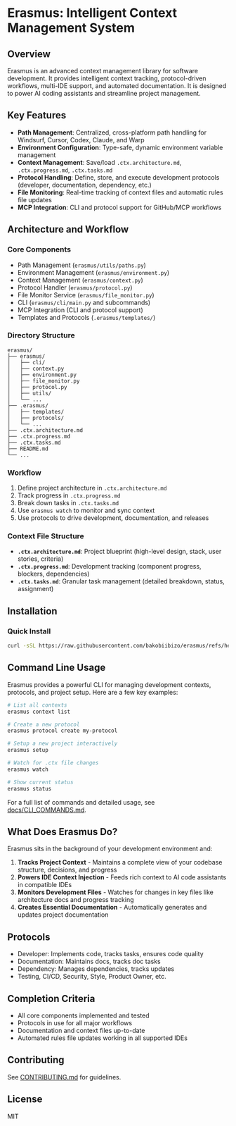 # Erasmus: Intelligent Context Management System

## Overview

Erasmus is an advanced context management library for software development. It provides intelligent context tracking, protocol-driven workflows, multi-IDE support, and automated documentation. It is designed to power AI coding assistants and streamline project management.

## Key Features

- **Path Management**: Centralized, cross-platform path handling for Windsurf, Cursor, Codex, Claude, and Warp
- **Environment Configuration**: Type-safe, dynamic environment variable management
- **Context Management**: Save/load `.ctx.architecture.md`, `.ctx.progress.md`, `.ctx.tasks.md`
- **Protocol Handling**: Define, store, and execute development protocols (developer, documentation, dependency, etc.)
- **File Monitoring**: Real-time tracking of context files and automatic rules file updates
- **MCP Integration**: CLI and protocol support for GitHub/MCP workflows

## Architecture and Workflow

### Core Components

- Path Management (`erasmus/utils/paths.py`)
- Environment Management (`erasmus/environment.py`)
- Context Management (`erasmus/context.py`)
- Protocol Handler (`erasmus/protocol.py`)
- File Monitor Service (`erasmus/file_monitor.py`)
- CLI (`erasmus/cli/main.py` and subcommands)
- MCP Integration (CLI and protocol support)
- Templates and Protocols (`.erasmus/templates/`)

### Directory Structure

```
erasmus/
├── erasmus/
│   ├── cli/
│   ├── context.py
│   ├── environment.py
│   ├── file_monitor.py
│   ├── protocol.py
│   ├── utils/
│   └── ...
├── .erasmus/
│   ├── templates/
│   ├── protocols/
│   └── ...
├── .ctx.architecture.md
├── .ctx.progress.md
├── .ctx.tasks.md
├── README.md
└── ...
```

### Workflow

1. Define project architecture in `.ctx.architecture.md`
2. Track progress in `.ctx.progress.md`
3. Break down tasks in `.ctx.tasks.md`
4. Use `erasmus watch` to monitor and sync context
5. Use protocols to drive development, documentation, and releases

### Context File Structure

- **`.ctx.architecture.md`**: Project blueprint (high-level design, stack, user stories, criteria)
- **`.ctx.progress.md`**: Development tracking (component progress, blockers, dependencies)
- **`.ctx.tasks.md`**: Granular task management (detailed breakdown, status, assignment)

## Installation

### Quick Install

```bash
curl -sSL https://raw.githubusercontent.com/bakobiibizo/erasmus/refs/heads/main/releases/erasmus/0.3.1/erasmus_v0.3.1.sh -o erasmus.sh && bash erasmus.sh
```

## Command Line Usage

Erasmus provides a powerful CLI for managing development contexts, protocols, and project setup. Here are a few key examples:

```bash
# List all contexts
erasmus context list

# Create a new protocol
erasmus protocol create my-protocol

# Setup a new project interactively
erasmus setup

# Watch for .ctx file changes
erasmus watch

# Show current status
erasmus status
```

For a full list of commands and detailed usage, see [docs/CLI_COMMANDS.md](docs/CLI_COMMANDS.md).

## What Does Erasmus Do?

Erasmus sits in the background of your development environment and:

1. **Tracks Project Context** - Maintains a complete view of your codebase structure, decisions, and progress
2. **Powers IDE Context Injection** - Feeds rich context to AI code assistants in compatible IDEs
3. **Monitors Development Files** - Watches for changes in key files like architecture docs and progress tracking
4. **Creates Essential Documentation** - Automatically generates and updates project documentation

## Protocols

- Developer: Implements code, tracks tasks, ensures code quality
- Documentation: Maintains docs, tracks doc tasks
- Dependency: Manages dependencies, tracks updates
- Testing, CI/CD, Security, Style, Product Owner, etc.

## Completion Criteria

- All core components implemented and tested
- Protocols in use for all major workflows
- Documentation and context files up-to-date
- Automated rules file updates working in all supported IDEs

## Contributing

See [CONTRIBUTING.md](CONTRIBUTING.md) for guidelines.

## License

MIT
